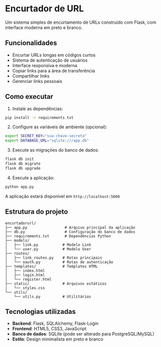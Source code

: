 # Encurtador de URL

Um sistema simples de encurtamento de URLs construído com Flask, com interface moderna em preto e branco.

## Funcionalidades

- Encurtar URLs longas em códigos curtos
- Sistema de autenticação de usuários
- Interface responsiva e moderna
- Copiar links para a área de transferência
- Compartilhar links
- Gerenciar links pessoais

## Como executar

1. Instale as dependências:
```bash
pip install -r requirements.txt
```

2. Configure as variáveis de ambiente (opcional):
```bash
export SECRET_KEY="sua-chave-secreta"
export DATABASE_URL="sqlite:///app.db"
```

3. Execute as migrações do banco de dados:
```bash
flask db init
flask db migrate
flask db upgrade
```

4. Execute a aplicação:
```bash
python app.py
```

A aplicação estará disponível em `http://localhost:5000`

## Estrutura do projeto

```
encurtadorurl/
├── app.py                 # Arquivo principal da aplicação
├── db.py                  # Configuração do banco de dados
├── requirements.txt       # Dependências Python
├── models/
│   ├── link.py           # Modelo Link
│   └── user.py           # Modelo User
├── routes/
│   ├── link_routes.py    # Rotas principais
│   └── oauth.py          # Rotas de autenticação
├── templates/            # Templates HTML
│   ├── index.html
│   ├── login.html
│   └── register.html
├── static/               # Arquivos estáticos
│   └── styles.css
└── utils/
    └── utils.py          # Utilitários
```

## Tecnologias utilizadas

- **Backend**: Flask, SQLAlchemy, Flask-Login
- **Frontend**: HTML5, CSS3, JavaScript
- **Banco de dados**: SQLite (pode ser alterado para PostgreSQL/MySQL)
- **Estilo**: Design minimalista em preto e branco
